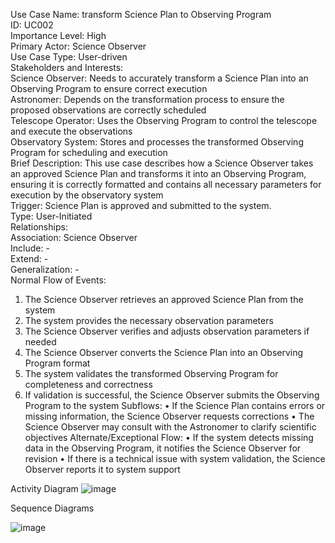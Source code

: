 
Use Case Name: transform Science Plan to Observing Program	  
ID: UC002	  
Importance Level: High  
Primary Actor: Science Observer	  
Use Case Type: User-driven  
Stakeholders and Interests:  
Science Observer: Needs to accurately transform a Science Plan into an Observing Program to ensure correct execution  
Astronomer: Depends on the transformation process to ensure the proposed observations are correctly scheduled  
Telescope Operator: Uses the Observing Program to control the telescope and execute the observations  
Observatory System: Stores and processes the transformed Observing Program for scheduling and execution  
Brief Description: This use case describes how a Science Observer takes an approved Science Plan and transforms it into an Observing Program, ensuring it is correctly formatted and contains all necessary parameters for execution by the observatory system  
Trigger: Science Plan is approved and submitted to the system.  
Type: User-Initiated  
Relationships:  
    Association: Science Observer      
    Include: -  
    Extend: -  
    Generalization: -    
    Normal Flow of Events:
1.	The Science Observer retrieves an approved Science Plan from the system
2.	The system provides the necessary observation parameters
3.	The Science Observer verifies and adjusts observation parameters if needed
4.	The Science Observer converts the Science Plan into an Observing Program format
5.	The system validates the transformed Observing Program for completeness and correctness
6.	If validation is successful, the Science Observer submits the Observing Program to the system
   Subflows:
•	If the Science Plan contains errors or missing information, the Science Observer requests corrections
•	The Science Observer may consult with the Astronomer to clarify scientific objectives
Alternate/Exceptional Flow:
•	If the system detects missing data in the Observing Program, it notifies the Science Observer for revision
•	If there is a technical issue with system validation, the Science Observer reports it to system support

Activity Diagram
![image](https://github.com/user-attachments/assets/76968ced-eea2-4a79-acb3-bf80297b0692)

Sequence Diagrams  

![image](https://github.com/user-attachments/assets/60fd49ee-4436-4341-8bc4-0d146be89025)




